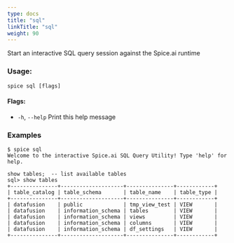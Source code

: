 ```yaml
---
type: docs
title: "sql"
linkTitle: "sql"
weight: 90
---
```


Start an interactive SQL query session against the Spice.ai runtime

### Usage:
```shell 
spice sql [flags]
```

#### Flags:
  - `-h`, `--help`   Print this help message


### Examples
```shell 
$ spice sql
Welcome to the interactive Spice.ai SQL Query Utility! Type 'help' for help.

show tables;  -- list available tables
sql> show tables
+---------------+--------------------+---------------+------------+
| table_catalog | table_schema       | table_name    | table_type |
+---------------+--------------------+---------------+------------+
| datafusion    | public             | tmp_view_test | VIEW       |
| datafusion    | information_schema | tables        | VIEW       |
| datafusion    | information_schema | views         | VIEW       |
| datafusion    | information_schema | columns       | VIEW       |
| datafusion    | information_schema | df_settings   | VIEW       |
+---------------+--------------------+---------------+------------+
```
